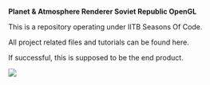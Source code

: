 **Planet & Atmosphere Renderer Soviet Republic OpenGL**

This is a repository operating under IITB Seasons Of Code.

All project related files and tutorials can be found here.

If successful, this is supposed to be the end product.

![](https://www.wncc-iitb.org/images/planet.png)
